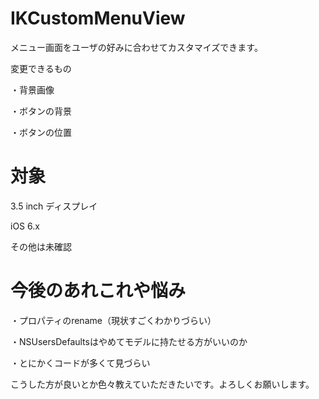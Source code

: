 IKCustomMenuView
===========
メニュー画面をユーザの好みに合わせてカスタマイズできます。

変更できるもの

・背景画像

・ボタンの背景

・ボタンの位置


対象
==========
3.5 inch ディスプレイ

iOS 6.x

その他は未確認


今後のあれこれや悩み
==========
・プロパティのrename（現状すごくわかりづらい）

・NSUsersDefaultsはやめてモデルに持たせる方がいいのか

・とにかくコードが多くて見づらい

こうした方が良いとか色々教えていただきたいです。よろしくお願いします。

